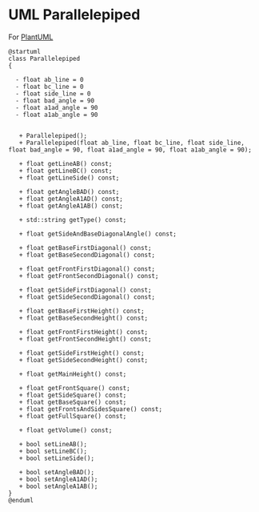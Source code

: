 # UML Parallelepiped
For [PlantUML](//www.plantuml.com/plantuml/png/ZPEnJiCm48RtF8N7LWI9ZZH2gjsgOW09gOYrkjGcMBhQ9NO6X7Xti0fAUhaahFT__k-xmQiGeOxD4RC3GWZY2Mf0D6XEzcHqzfbbGboBL_GG1PHxjCw8Et7JcPO7RXgiDYmDUW-kmZI_xGQm64dARfAKn1KndSqBTdnXdbygvzGrPoLptZ3dzUR5sUythKnyiCv8DPkBWtSX5aogrcFfpchJvWIGQR6IcnPWShcO1XHT4Q9UBaEihQiIz_nn6hP8Yj9f1S5iB5JU0QRUuGU9tDewn3-y9VlWpln4kayIT5jx5_bIZcHR-TFuKWOadPFNtnjRlSNfsoatU3a1EOuqJbnDE0RxLzyZMCSYLEwzWTgChXib50IEe6k2T3gLXGcsGQG4GLuyDiTUN7gF8hHVl-YFrPgEEv-TzhI_l602kHXEpjk_ifLnkZdYDm00)
```
@startuml
class Parallelepiped
{

  - float ab_line = 0
  - float bc_line = 0
  - float side_line = 0
  - float bad_angle = 90
  - float a1ad_angle = 90
  - float a1ab_angle = 90


   + Parallelepiped();
   + Parallelepiped(float ab_line, float bc_line, float side_line, float bad_angle = 90, float a1ad_angle = 90, float a1ab_angle = 90);

   + float getLineAB() const;
   + float getLineBC() const;
   + float getLineSide() const;

   + float getAngleBAD() const;
   + float getAngleA1AD() const;
   + float getAngleA1AB() const;

   + std::string getType() const;

   + float getSideAndBaseDiagonalAngle() const;

   + float getBaseFirstDiagonal() const;
   + float getBaseSecondDiagonal() const;

   + float getFrontFirstDiagonal() const;
   + float getFrontSecondDiagonal() const;

   + float getSideFirstDiagonal() const;
   + float getSideSecondDiagonal() const;

   + float getBaseFirstHeight() const;
   + float getBaseSecondHeight() const;

   + float getFrontFirstHeight() const;
   + float getFrontSecondHeight() const;

   + float getSideFirstHeight() const;
   + float getSideSecondHeight() const;

   + float getMainHeight() const;

   + float getFrontSquare() const;
   + float getSideSquare() const;
   + float getBaseSquare() const;
   + float getFrontsAndSidesSquare() const;
   + float getFullSquare() const;

   + float getVolume() const;

   + bool setLineAB();
   + bool setLineBC();
   + bool setLineSide();

   + bool setAngleBAD();
   + bool setAngleA1AD();
   + bool setAngleA1AB();
}
@enduml
```
